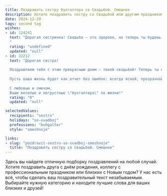 ```yaml
---
title: Поздравить сестру бухгалтера со Свадьбой. Смешное
description: Хотите поздравить сестру со Свадьбой или другим праздником? Наш ИИ создаст незабываемое поздравление, а вы обязательно выделитесь среди других.  
date: 2024-12-29
tags: second tag
wishes:
- id: 124241
  text: "Дорогая сестричка! Свадьба – это здорово, но теперь ты будешь делить зарплату не только с любимым, но и с… налоговой!  Шучу, конечно!  Пусть семейный бюджет будет таким же процветающим, как твои отчёты, а любовь – ещё прибыльнее!  Поздравляю с этим важным и смешным событием! Горько! (но не до слёз, а то макияж поплывёт!)
  "
  rating: "undefined"
  updated: "null"
- id: 32212
  text: "Дорогая сестра!
  
  Поздравляем тебя с этим прекрасным днем — твоей свадьбой! Теперь ты не только мастерски ведешь бухгалтерию, но и обязана следить за балансом любви и семейных финансов. Желаем вам в совместной жизни одинаково делить доходы и расходы, а главное — никогда не допускать \"долгов\" в отношениях!
  
  Пусть ваша жизнь будет как отчет без ошибок: всегда ясной, прозрачной и с положительным итогом. Желаем, чтобы ваши дни были полны радости, как плюс по дебету, а вечера — такими же уютными, как любимое кресло на работе.
  
  С любовью и смехом,
  Ваши веселые и негрустные \"бухгалтера\" по жизни!"
  rating: "0"
  updated: "null"

selectedValues:
  recipients: "sestru"
  holidays: "so-svadboj"
  professions: "buhgalter"
  style: "smeshnoje"

links:
- slug: "pozdravit-sestru-so-svadboj-smeshnoje"
  title: "Поздравить сестру со Свадьбой. Смешное"
---
```


Здесь вы найдете отличную подборку поздравлений на любой случай. 
Хотите поздравить друга с днём рождения, коллегу с профессиональным праздником или близких с Новым годом? У нас есть всё, чтобы сделать ваш поздравительный текст незабываемым. Выбирайте нужную категорию и находите лучшие слова для ваших близких и друзей!
